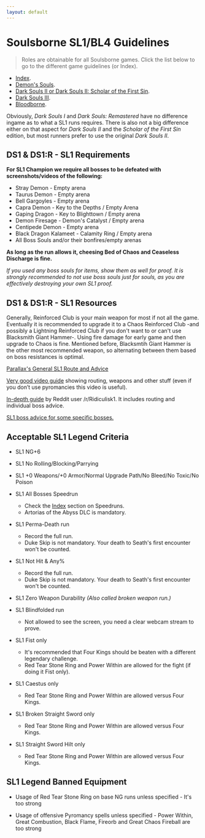 ```yaml
---
layout: default
---
```


# Soulsborne SL1/BL4 Guidelines
> Roles are obtainable for all Soulsborne games. Click the list below to go to the different game guidelines (or Index).

 * [Index](./index.md).
 * [Demon's Souls](./des.md).
 * [Dark Souls II or Dark Souls II: Scholar of the First Sin](./ds2.md).
 * [Dark Souls III](./ds3.md).
 * [Bloodborne](./bb.md).
 
Obviously, _Dark Souls I_ and _Dark Souls: Remastered_ have no difference ingame as to what a SL1 runs requires. There is also not a big difference either on that aspect for _Dark Souls II_ and the _Scholar of the First Sin_ edition, but most runners prefer to use the original _Dark Souls II_.

## DS1 & DS1:R - SL1 Requirements

**For SL1 Champion we require all bosses to be defeated with screenshots/videos of the following:**

* Stray Demon - Empty arena
* Taurus Demon - Empty arena
* Bell Gargoyles - Empty arena
* Capra Demon - Key to the Depths / Empty Arena
* Gaping Dragon - Key to Blighttown / Empty arena
* Demon Firesage - Demon's Catalyst / Empty arena
* Centipede Demon - Empty arena
* Black Dragon Kalameet - Calamity Ring / Empty arena
* All Boss Souls and/or their bonfires/empty arenas

**As long as the run allows it, cheesing Bed of Chaos and Ceaseless Discharge is fine.**

_If you used any boss souls for items, show them as well for proof. It is strongly recommended to not use boss souls just for souls, as you are effectively destroying your own SL1 proof._


## DS1 & DS1:R - SL1 Resources

Generally, Reinforced Club is your main weapon for most if not all the game. Eventually it is recommended to upgrade it to a Chaos Reinforced Club -and possibly a Lightning Reinforced Club if you don't want to or can't use Blacksmith Giant Hammer-. Using fire damage for early game and then upgrade to Chaos is fine. Mentioned before, Blacksmtih Giant Hammer is the other most recommended weapon, so alternating between them based on boss resistances is optimal.

[Parallax's General SL1 Route and Advice](https://docs.google.com/document/d/10deHvKRrM6seFxEsE7evS8w_wnYR_GOlHaeiU2YCRsI)

[Very good video guide](https://www.youtube.com/watch?v=km6y1bDr52o) showing routing, weapons and other stuff (even if you don’t use pyromancies this video is useful).

[In-depth guide](https://docs.google.com/document/d/1w5J7YqV6Tl60uGN290Uqk0yLFfjojNzskgfOyMjbbeQ) by Reddit user /r/Ridiculisk1. It includes routing and individual boss advice.

[SL1 boss advice for some specific bosses.](https://www.reddit.com/r/onebros/comments/5raro1/get_rekt_gwyn)

## Acceptable SL1 Legend Criteria

- SL1 NG+6

- SL1 No Rolling/Blocking/Parrying

- SL1 +0 Weapons/+0 Armor/Normal Upgrade Path/No Bleed/No Toxic/No Poison

- SL1 All Bosses Speedrun
  - Check the [Index](./index.md) section on Speedruns.
  - Artorias of the Abyss DLC is mandatory.
- SL1 Perma-Death run
  - Record the full run.
  - Duke Skip is not mandatory. Your death to Seath's first encounter won't be counted.
- SL1 Not Hit & Any%
  - Record the full run.
  - Duke Skip is not mandatory. Your death to Seath's first encounter won't be counted.
- SL1 Zero Weapon Durability _(Also called broken weapon run.)_

- SL1 Blindfolded run
  - Not allowed to see the screen, you need a clear webcam stream to prove.
  
- SL1 Fist only
  - It's recommended that Four Kings should be beaten with a different legendary challenge.
  - Red Tear Stone Ring and Power Within are allowed for the fight (if doing it Fist only).
  
- SL1 Caestus only
  - Red Tear Stone Ring and Power Within are allowed versus Four Kings.
  
- SL1 Broken Straight Sword only
  - Red Tear Stone Ring and Power Within are allowed versus Four Kings.
  
- SL1 Straight Sword Hilt only
  - Red Tear Stone Ring and Power Within are allowed versus Four Kings.
  
## SL1 Legend Banned Equipment

* Usage of Red Tear Stone Ring on base NG runs unless specified - It's too strong

* Usage of offensive Pyromancy spells unless specified - Power Within, Great Combustion, Black Flame, Fireorb and Great Chaos Fireball are too strong
